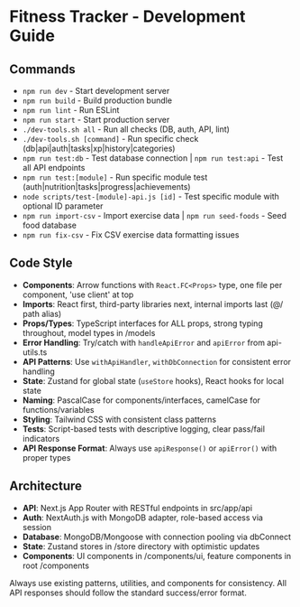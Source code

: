 # Fitness Tracker - Development Guide

## Commands
- `npm run dev` - Start development server
- `npm run build` - Build production bundle
- `npm run lint` - Run ESLint
- `npm run start` - Start production server
- `./dev-tools.sh all` - Run all checks (DB, auth, API, lint)
- `./dev-tools.sh [command]` - Run specific check (db|api|auth|tasks|xp|history|categories)
- `npm run test:db` - Test database connection | `npm run test:api` - Test all API endpoints
- `npm run test:[module]` - Run specific module test (auth|nutrition|tasks|progress|achievements)
- `node scripts/test-[module]-api.js [id]` - Test specific module with optional ID parameter
- `npm run import-csv` - Import exercise data | `npm run seed-foods` - Seed food database
- `npm run fix-csv` - Fix CSV exercise data formatting issues

## Code Style
- **Components**: Arrow functions with `React.FC<Props>` type, one file per component, 'use client' at top
- **Imports**: React first, third-party libraries next, internal imports last (@/ path alias)
- **Props/Types**: TypeScript interfaces for ALL props, strong typing throughout, model types in /models
- **Error Handling**: Try/catch with `handleApiError` and `apiError` from api-utils.ts
- **API Patterns**: Use `withApiHandler`, `withDbConnection` for consistent error handling
- **State**: Zustand for global state (`useStore` hooks), React hooks for local state
- **Naming**: PascalCase for components/interfaces, camelCase for functions/variables
- **Styling**: Tailwind CSS with consistent class patterns
- **Tests**: Script-based tests with descriptive logging, clear pass/fail indicators
- **API Response Format**: Always use `apiResponse()` or `apiError()` with proper types

## Architecture
- **API**: Next.js App Router with RESTful endpoints in src/app/api
- **Auth**: NextAuth.js with MongoDB adapter, role-based access via session
- **Database**: MongoDB/Mongoose with connection pooling via dbConnect
- **State**: Zustand stores in /store directory with optimistic updates
- **Components**: UI components in /components/ui, feature components in root /components

Always use existing patterns, utilities, and components for consistency. All API responses should follow the standard success/error format.